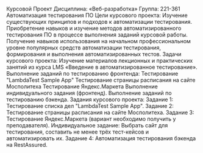 Курсовой Проект
Дисциплина: «Веб-разработка»
Группа: 221-361
Автоматизация тестирования ПО
Цели курсового проекта:
Изучение существующих принципов и подходов к автоматизации тестирования.
Приобретение навыков и изучение методов автоматизированного тестирования ПО в процессе выполнения заданий курсовой работы.
Получение навыков использования на начальном профессиональном уровне популярных средств автоматизации тестирования, формирования и выполнения автоматизированных тестов.
Задачи курсового проекта:
Изучение материалов лекционных и практических занятий из курса LMS «Введение в автоматизированное тестирование».
Выполнение заданий по тестированию фронтенда:
Тестирование "LambdaTest Sample App"
Тестирование страницы расписания на сайте Мосполитеха
Тестирование Яндекс.Маркета
Выполнение индивидуального задания (фронтенд).
Выполнение заданий по тестированию бэкенда.
Задания курсового проекта:
Задание 1: Тестирование списка дел "LambdaTest Sample App".
Задание 2: Тестирование страницы расписания на сайте Мосполитеха.
Задание 3: Тестирование Яндекс.Маркета (вариант необходимо получить у преподавателя).
Индивидуальное задание: Выбрать сайт для тестирования, составить не менее трёх тест-кейсов и автоматизировать их.
Задание 4: Автоматизация тестирования бэкенда на RestAssured.
